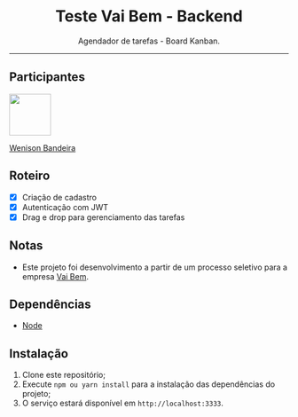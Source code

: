 <h1 align="center">
Teste Vai Bem - Backend
</h1>

<p align="center">Agendador de tarefas - Board Kanban.</p>

<hr>

## Participantes


[<img src="https://avatars2.githubusercontent.com/u/44320625?s=460&u=2f8e3f8022f78fc086d838abcacda9f23d6c8c1d&v=4" width="75px;"/>](https://github.com/wenisonbp)

[Wenison Bandeira](https://github.com/wenisonbp)                                                                       

## Roteiro

- [x] Criação de cadastro
- [x] Autenticação com JWT
- [x] Drag e drop para gerenciamento das tarefas

## Notas

- Este projeto foi desenvolvimento a partir de um processo seletivo para a empresa [Vai Bem](https://cartaovaibem.com.br/).


## Dependências

- [Node](https://nodejs.org/en/)

## Instalação

1. Clone este repositório;<br />
2. Execute `npm ou yarn install` para a instalação das dependências do projeto;<br />
3. O serviço estará disponível em `http://localhost:3333`.<br />



